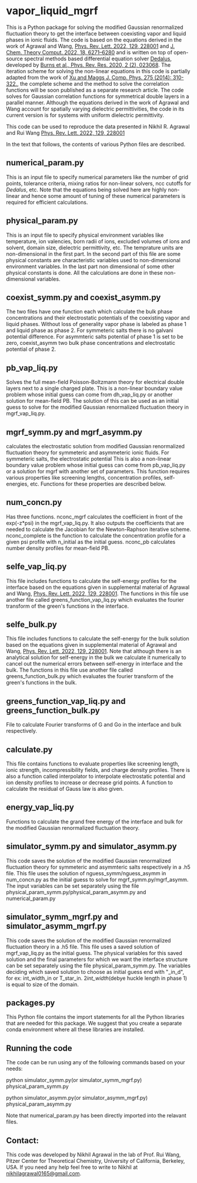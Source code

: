 # vapor_liquid_mgrf

This is a Python package for solving the modified Gaussian renormalized fluctuation theory to get the interface between coexisting vapor and liquid phases in ionic fluids. The code is based on the equations derived in the work of Agrawal and Wang, [Phys. Rev. Lett. 2022, 129, 228001](https://doi.org/10.1103/PhysRevLett.129.228001) and [J. Chem. Theory Comput. 2022, 18, 6271–6280](https://doi.org/10.1021/acs.jctc.2c00607) and is written on top of open-source spectral methods based differential equation solver [Dedalus](https://github.com/DedalusProject/dedalus), developed by [Burns et al., Phys. Rev. Res. 2020, 2 (2), 023068](https://doi.org/10.1103/PhysRevResearch.2.023068). The iteration scheme for solving the non-linear equations in this code is partially adapted from the work of [Xu and Maggs J. Comp. Phys. 275 (2014): 310-322.](https://doi.org/10.1016/j.jcp.2014.07.004), the complete scheme and the method to solve the correlation functions will be soon published as a separate research article. The code solves for Gaussian correlation functions for symmetrical double layers in a parallel manner. Although the equations derived in the work of Agrawal and Wang account for spatially varying dielectric permittivities, the code in its current version is for systems with uniform dielectric permittivity. 

This code can be used to reproduce the data presented in Nikhil R. Agrawal and Rui Wang [Phys. Rev. Lett. 2022, 129, 228001](https://doi.org/10.1103/PhysRevLett.129.228001)

In the text that follows, the contents of various Python files are described.

## numerical_param.py

This is an input file to specify numerical parameters like the number of grid points, tolerance criteria, mixing ratios for non-linear solvers, ncc cutoffs for _Dedalus_, etc. Note that the equations being solved here are highly non-linear and hence some amount of tuning of these numerical parameters is required for efficient calculations.

## physical_param.py 

This is an input file to specify physical environment variables like temperature, ion valencies, born radii of ions, excluded volumes of ions and solvent, domain size, dielectric permittivity, etc. The temprature units are non-dimensional in the first part. In the second part of this file are some physical constants are characteristic variables used to non-dimensional environment variables. In the last part non dimensional of some other physical constants is done. All the calculations are done in these non-dimensional variables. 

## coexist_symm.py and coexist_asymm.py

The two files have one function each which calculate the bulk phase concentrations and their electrostatic potentials of the coexisting vapor and liquid phases. Without loss of generality vapor phase is labeled as phase 1 and liquid phase as phase 2. For symmeteric salts there is no galvani potential difference. For asymmteric salts potential of phase 1 is set to be zero, coexist_asymm two bulk phase concentrations and electrostatic potential of phase 2.

## pb_vap_liq.py

Solves the full mean-field Poisson-Boltzmann theory for electrical double layers next to a single charged plate. This is a non-linear boundary value problem whose initial guess can come from dh_vap_liq.py or another solution for mean-field PB. The solution of this can be used as an initial guess to solve for the modified Gaussian renormalized fluctuation theory in mgrf_vap_liq.py. 

## mgrf_symm.py and mgrf_asymm.py

calculates the electrostatic solution from modified Gaussian renormalized fluctuation theory for symmeteric and asymmeteric ionic fluids. For symmeteric salts, the electrostatic potential This is also a non-linear boundary value problem whose initial guess can come from pb_vap_liq.py or a solution for mgrf with another set of parameters. This function requires various properties like screening lengths, concentration profiles, self-energies, etc. Functions for these properties are described below.

## num_concn.py
Has three functions. nconc_mgrf calculates the coefficient in front of the exp(-z*psi) in the mgrf_vap_liq.py. It also outputs the coefficients that are needed to calculate the Jacobian for the Newton-Raphson iterative scheme. nconc_complete is the function to calculate the concentration profile for a given psi profile with n_initial as the initial guess. nconc_pb calculates number density profiles for mean-field PB. 

## selfe_vap_liq.py

This file includes functions to calculate the self-energy profiles for the interface based on the equations given in supplemental material of Agrawal and Wang, [Phys. Rev. Lett. 2022, 129, 228001](https://doi.org/10.1103/PhysRevLett.129.228001). The functions in this file use another file called greens_function_vap_liq.py which evaluates the fourier transform of the green's functions in the interface.

## selfe_bulk.py

This file includes functions to calculate the self-energy for the bulk solution based on the equations given in supplemental material of Agrawal and Wang, [Phys. Rev. Lett. 2022, 129, 228001](https://doi.org/10.1103/PhysRevLett.129.228001). Note that although there is an analytical solution for self-energy in the bulk we calculate it numerically to cancel out the numerical errors between self-energy in interface and the bulk. The functions in this file use another file called greens_function_bulk.py which evaluates the fourier transform of the green's functions in the bulk.

## greens_function_vap_liq.py and greens_function_bulk.py

File to calculate Fourier transforms of G and Go in the interface and bulk respectively.

## calculate.py

This file contains functions to evaluate properties like screening length, ionic strength, incompressibility fields, and charge density profiles. There is also a function called interpolator to interpolate electrostatic potential and ion density profiles to increase or decrease grid points. A function to calculate the residual of Gauss law is also given.

## energy_vap_liq.py

Functions to calculate the grand free energy of the interface and bulk for the modified Gaussian renormalized fluctuation theory.

## simulator_symm.py and simulator_asymm.py

This code saves the solution of the modified Gaussian renormalized fluctuation theory for symmeteric and asymmteric salts respectively in a .h5 file. This file uses the solution of nguess_symm/nguess_asymm in num_concn.py as the initial guess to solve for mgrf_symm.py/mgrf_asymm. The input variables can be set separately using the file physical_param_symm.py/physical_param_asymm.py and numerical_param.py

## simulator_symm_mgrf.py and simulator_asymm_mgrf.py

This code saves the solution of the modified Gaussian renormalized fluctuation theory in a .h5 file. This file uses a saved solution of mgrf_vap_liq.py as the initial guess. The physical variables for this saved solution and the final parameters for which we want the interface structure can be set separately using the file physical_param_symm.py. The variables deciding which saved solution to choose as initial guess end with "_in_d", for ex: int_width_in or T_star_in. 2*int_width*(debye huckle length in phase 1) is equal to size of the domain.

## packages.py

This Python file contains the import statements for all the Python libraries that are needed for this package. We suggest that you create a separate conda environment where all these libraries are installed.

## Running the code

The code can be run using any of the following commands based on your needs: 

python simulator_symm.py(or simulator_symm_mgrf.py) physical_param_symm.py

python simulator_asymm.py(or simulator_asymm_mgrf.py) physical_param_asymm.py

Note that numerical_param.py has been directly imported into the relavant files.

## Contact:
This code was developed by Nikhil Agrawal in the lab of Prof. Rui Wang, Pitzer Center for Theoretical Chemistry, University of California, Berkeley, USA. If you need any help feel free to write to Nikhil at nikhilagrawal0165@gmail.com.  

